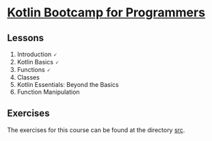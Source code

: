 # [Kotlin Bootcamp for Programmers](https://www.udacity.com/course/kotlin-bootcamp-for-programmers--ud9011)

## Lessons

1. Introduction 🗸
2. Kotlin Basics 🗸
3. Functions 🗸
4. Classes
5. Kotlin Essentials: Beyond the Basics
6. Function Manipulation
  
## Exercises

The exercises for this course can be found at the directory [src](src/). 
